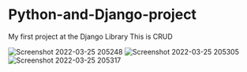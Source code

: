 # Python-and-Django-project
My first project at the Django Library
This is CRUD


![Screenshot 2022-03-25 205248](https://user-images.githubusercontent.com/76002783/160155796-a4f1f4e4-4a6a-4693-9a92-af32cdfa3c43.png)
![Screenshot 2022-03-25 205305](https://user-images.githubusercontent.com/76002783/160155803-ef288d88-ff98-439e-a19d-062a5e581467.png)
![Screenshot 2022-03-25 205317](https://user-images.githubusercontent.com/76002783/160155806-4b27e63d-c97b-4397-aacb-9476b389dc00.png)
